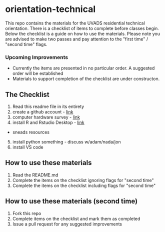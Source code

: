 # orientation-technical
This repo contains the materials for the UVADS residential technical orientation. There is a checklist of items to complete before classes begin. Below the checklist is a guide on how to use the materials. Please note you are advised to make two passes and pay attention to the "first time" / "second time" flags.

### Upcoming Improvements
* Currently the items are presented in no particular order. A suggested order will be established
* Materials to support completion of the checklist are under constructon.

## The Checklist
1. Read this readme file in its entirety
2. create a github account - [link](https://github.com/join)
3. computer hardware survey - [link](https://forms.gle/5YAgx272e2nzYMZ36)
4. install R and Rstudio Desktop - [link](https://rstudio.com/products/rstudio/download/#download)
  * sneads resources
5. install python something - discuss w/adam/nada/jon
6. install VS code

## How to use these materials
1. Read the README.md
2. Complete the items on the checklist ignoring flags for "second time"
3. Complete the items on the checklist including flags for "second time"

## How to use these materials (second time)
1. Fork this repo
2. Complete items on the checklist and mark them as completed
3. Issue a pull request for any suggested improvements
